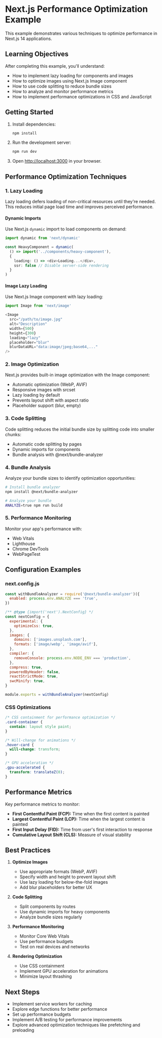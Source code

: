 # Next.js Performance Optimization Example

This example demonstrates various techniques to optimize performance in Next.js 14 applications.

## Learning Objectives

After completing this example, you'll understand:

- How to implement lazy loading for components and images
- How to optimize images using Next.js Image component
- How to use code splitting to reduce bundle sizes
- How to analyze and monitor performance metrics
- How to implement performance optimizations in CSS and JavaScript

## Getting Started

1. Install dependencies:
   ```bash
   npm install
   ```

2. Run the development server:
   ```bash
   npm run dev
   ```

3. Open [http://localhost:3000](http://localhost:3000) in your browser.

## Performance Optimization Techniques

### 1. Lazy Loading

Lazy loading defers loading of non-critical resources until they're needed. This reduces initial page load time and improves perceived performance.

#### Dynamic Imports

Use Next.js `dynamic` import to load components on demand:

```typescript
import dynamic from 'next/dynamic'

const HeavyComponent = dynamic(
  () => import('../components/heavy-component'),
  {
    loading: () => <div>Loading...</div>,
    ssr: false // Disable server-side rendering
  }
)
```

#### Image Lazy Loading

Use Next.js Image component with lazy loading:

```typescript
import Image from 'next/image'

<Image
  src="/path/to/image.jpg"
  alt="Description"
  width={500}
  height={300}
  loading="lazy"
  placeholder="blur"
  blurDataURL="data:image/jpeg;base64,..."
/>
```

### 2. Image Optimization

Next.js provides built-in image optimization with the Image component:

- Automatic optimization (WebP, AVIF)
- Responsive images with srcset
- Lazy loading by default
- Prevents layout shift with aspect ratio
- Placeholder support (blur, empty)

### 3. Code Splitting

Code splitting reduces the initial bundle size by splitting code into smaller chunks:

- Automatic code splitting by pages
- Dynamic imports for components
- Bundle analysis with @next/bundle-analyzer

### 4. Bundle Analysis

Analyze your bundle sizes to identify optimization opportunities:

```bash
# Install bundle analyzer
npm install @next/bundle-analyzer

# Analyze your bundle
ANALYZE=true npm run build
```

### 5. Performance Monitoring

Monitor your app's performance with:

- Web Vitals
- Lighthouse
- Chrome DevTools
- WebPageTest

## Configuration Examples

### next.config.js

```javascript
const withBundleAnalyzer = require('@next/bundle-analyzer')({
  enabled: process.env.ANALYZE === 'true',
})

/** @type {import('next').NextConfig} */
const nextConfig = {
  experimental: {
    optimizeCss: true,
  },
  images: {
    domains: ['images.unsplash.com'],
    formats: ['image/webp', 'image/avif'],
  },
  compiler: {
    removeConsole: process.env.NODE_ENV === 'production',
  },
  compress: true,
  poweredByHeader: false,
  reactStrictMode: true,
  swcMinify: true,
}

module.exports = withBundleAnalyzer(nextConfig)
```

### CSS Optimizations

```css
/* CSS containment for performance optimization */
.card-container {
  contain: layout style paint;
}

/* Will-change for animations */
.hover-card {
  will-change: transform;
}

/* GPU acceleration */
.gpu-accelerated {
  transform: translateZ(0);
}
```

## Performance Metrics

Key performance metrics to monitor:

- **First Contentful Paint (FCP):** Time when the first content is painted
- **Largest Contentful Paint (LCP):** Time when the largest content is painted
- **First Input Delay (FID):** Time from user's first interaction to response
- **Cumulative Layout Shift (CLS):** Measure of visual stability

## Best Practices

1. **Optimize Images**
   - Use appropriate formats (WebP, AVIF)
   - Specify width and height to prevent layout shift
   - Use lazy loading for below-the-fold images
   - Add blur placeholders for better UX

2. **Code Splitting**
   - Split components by routes
   - Use dynamic imports for heavy components
   - Analyze bundle sizes regularly

3. **Performance Monitoring**
   - Monitor Core Web Vitals
   - Use performance budgets
   - Test on real devices and networks

4. **Rendering Optimization**
   - Use CSS containment
   - Implement GPU acceleration for animations
   - Minimize layout thrashing

## Next Steps

- Implement service workers for caching
- Explore edge functions for better performance
- Set up performance budgets
- Implement A/B testing for performance improvements
- Explore advanced optimization techniques like prefetching and preloading